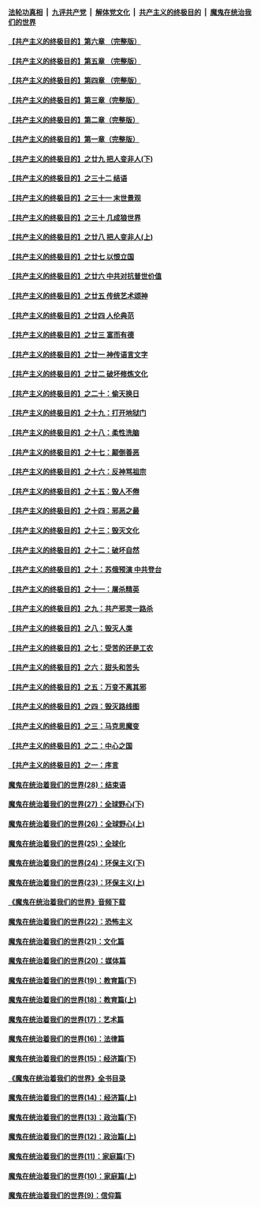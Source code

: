 

####  [法轮功真相](../../../../basic/blob/master/README.md?t=05210401) &nbsp;|&nbsp; [九评共产党](../../../../9ping.md/blob/master/README.md?t=05210401) &nbsp;|&nbsp; [解体党文化](../../../../jtdwh.md/blob/master/README.md?t=05210401)  &nbsp;|&nbsp; [共产主义的终极目的](../../../../gczydzjmd.md/blob/master/README.md?t=05210401) &nbsp;|&nbsp; [魔鬼在统治我们的世界](../../../../mgztzwmdsj.md/blob/master/README.md?t=05210401) 

#### [【共产主义的终极目的】第六章 （完整版）](../pages/nsc422/n11428913.md?t=05210401) 

#### [【共产主义的终极目的】第五章 （完整版）](../pages/nsc422/n11428912.md?t=05210401) 

#### [【共产主义的终极目的】第四章 （完整版）](../pages/nsc422/n11428907.md?t=05210401) 

#### [【共产主义的终极目的】第三章（完整版）](../pages/nsc422/n11428848.md?t=05210401) 

#### [【共产主义的终极目的】第二章（完整版）](../pages/nsc422/n11428831.md?t=05210401) 

#### [【共产主义的终极目的】第一章（完整版）](../pages/nsc422/n11417651.md?t=05210401) 

#### [【共产主义的终极目的】之廿九 把人变非人(下)](../pages/nsc422/n11344140.md?t=05210401) 

#### [【共产主义的终极目的】之三十二 结语](../pages/nsc422/n11360535.md?t=05210401) 

#### [【共产主义的终极目的】之三十一 末世景观](../pages/nsc422/n11351129.md?t=05210401) 

#### [【共产主义的终极目的】之三十 几成狼世界](../pages/nsc422/n11348280.md?t=05210401) 

#### [【共产主义的终极目的】之廿八 把人变非人(上)](../pages/nsc422/n11340492.md?t=05210401) 

#### [【共产主义的终极目的】之廿七 以恨立国](../pages/nsc422/n11336944.md?t=05210401) 

#### [【共产主义的终极目的】之廿六 中共对抗普世价值](../pages/nsc422/n11324785.md?t=05210401) 

#### [【共产主义的终极目的】之廿五 传统艺术颂神](../pages/nsc422/n11296396.md?t=05210401) 

#### [【共产主义的终极目的】之廿四 人伦典范](../pages/nsc422/n11296397.md?t=05210401) 

#### [【共产主义的终极目的】之廿三 富而有德](../pages/nsc422/n11283598.md?t=05210401) 

#### [【共产主义的终极目的】之廿一 神传语言文字](../pages/nsc422/n11263265.md?t=05210401) 

#### [【共产主义的终极目的】之廿二 破坏修炼文化](../pages/nsc422/n11245728.md?t=05210401) 

#### [【共产主义的终极目的】之二十：偷天换日](../pages/nsc422/n11238846.md?t=05210401) 

#### [【共产主义的终极目的】之十九：打开地狱门](../pages/nsc422/n11206376.md?t=05210401) 

#### [【共产主义的终极目的】之十八：柔性洗脑](../pages/nsc422/n11199994.md?t=05210401) 

#### [【共产主义的终极目的】之十七：颠倒善恶](../pages/nsc422/n11179782.md?t=05210401) 

#### [【共产主义的终极目的】之十六：反神骂祖宗](../pages/nsc422/n11166798.md?t=05210401) 

#### [【共产主义的终极目的】之十五：毁人不倦](../pages/nsc422/n11166792.md?t=05210401) 

#### [【共产主义的终极目的】之十四：邪恶之最](../pages/nsc422/n11150249.md?t=05210401) 

#### [【共产主义的终极目的】之十三：毁灭文化](../pages/nsc422/n11135227.md?t=05210401) 

#### [【共产主义的终极目的】之十二：破坏自然](../pages/nsc422/n11135214.md?t=05210401) 

#### [【共产主义的终极目的】之十：苏俄预演 中共登台](../pages/nsc422/n11118424.md?t=05210401) 

#### [【共产主义的终极目的】之十一：屠杀精英](../pages/nsc422/n11118442.md?t=05210401) 

#### [【共产主义的终极目的】之九：共产邪灵一路杀](../pages/nsc422/n11114139.md?t=05210401) 

#### [【共产主义的终极目的】之八：毁灭人类](../pages/nsc422/n11108503.md?t=05210401) 

#### [【共产主义的终极目的】之七：受苦的还是工农](../pages/nsc422/n11101809.md?t=05210401) 

#### [【共产主义的终极目的】之六：甜头和苦头](../pages/nsc422/n11096971.md?t=05210401) 

#### [【共产主义的终极目的】之五：万变不离其邪](../pages/nsc422/n11091285.md?t=05210401) 

#### [【共产主义的终极目的】之四：毁灭路线图](../pages/nsc422/n11086284.md?t=05210401) 

#### [【共产主义的终极目的】之三：马克思魔变](../pages/nsc422/n11061941.md?t=05210401) 

#### [【共产主义的终极目的】之二：中心之国](../pages/nsc422/n11047728.md?t=05210401) 

#### [【共产主义的终极目的】之一：序言](../pages/nsc422/n11086077.md?t=05210401) 

#### [魔鬼在统治着我们的世界(28)：结束语](../pages/nsc422/n10936246.md?t=05210401) 

#### [魔鬼在统治着我们的世界(27)：全球野心(下)](../pages/nsc422/n10928319.md?t=05210401) 

#### [魔鬼在统治着我们的世界(26)：全球野心(上)](../pages/nsc422/n10900318.md?t=05210401) 

#### [魔鬼在统治着我们的世界(25)：全球化](../pages/nsc422/n10788205.md?t=05210401) 

#### [魔鬼在统治着我们的世界(24)：环保主义(下)](../pages/nsc422/n10695307.md?t=05210401) 

#### [魔鬼在统治着我们的世界(23)：环保主义(上)](../pages/nsc422/n10688613.md?t=05210401) 

#### [《魔鬼在统治着我们的世界》音频下载](../pages/nsc422/n10635553.md?t=05210401) 

#### [魔鬼在统治着我们的世界(22)：恐怖主义](../pages/nsc422/n10614727.md?t=05210401) 

#### [魔鬼在统治着我们的世界(21)：文化篇](../pages/nsc422/n10597706.md?t=05210401) 

#### [魔鬼在统治着我们的世界(20)：媒体篇](../pages/nsc422/n10586579.md?t=05210401) 

#### [魔鬼在统治着我们的世界(19)：教育篇(下)](../pages/nsc422/n10564808.md?t=05210401) 

#### [魔鬼在统治着我们的世界(18)：教育篇(上)](../pages/nsc422/n10526970.md?t=05210401) 

#### [魔鬼在统治着我们的世界(17)：艺术篇](../pages/nsc422/n10499093.md?t=05210401) 

#### [魔鬼在统治着我们的世界(16)：法律篇](../pages/nsc422/n10485969.md?t=05210401) 

#### [魔鬼在统治着我们的世界(15)：经济篇(下)](../pages/nsc422/n10469975.md?t=05210401) 

#### [《魔鬼在统治着我们的世界》全书目录](../pages/nsc422/n10464261.md?t=05210401) 

#### [魔鬼在统治着我们的世界(14)：经济篇(上)](../pages/nsc422/n10457370.md?t=05210401) 

#### [魔鬼在统治着我们的世界(13)：政治篇(下)](../pages/nsc422/n10448270.md?t=05210401) 

#### [魔鬼在统治着我们的世界(12)：政治篇(上)](../pages/nsc422/n10444576.md?t=05210401) 

#### [魔鬼在统治着我们的世界(11)：家庭篇(下)](../pages/nsc422/n10440961.md?t=05210401) 

#### [魔鬼在统治着我们的世界(10)：家庭篇(上)](../pages/nsc422/n10435448.md?t=05210401) 

#### [魔鬼在统治着我们的世界(9)：信仰篇](../pages/nsc422/n10432159.md?t=05210401) 

